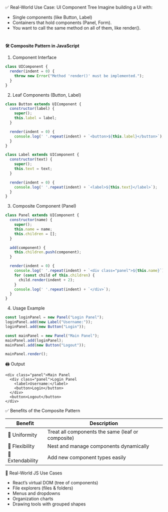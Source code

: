 ✅ Real-World Use Case: UI Component Tree
Imagine building a UI with:
- Single components (like Button, Label)
- Containers that hold components (Panel, Form).
- You want to call the same method on all of them, like render().

#

**🛠 Composite Pattern in JavaScript**

1. Component Interface

```js
class UIComponent {
  render(indent = 0) {
    throw new Error("Method 'render()' must be implemented.");
  }
}

```

2. Leaf Components (Button, Label)


```js
class Button extends UIComponent {
  constructor(label) {
    super();
    this.label = label;
  }

  render(indent = 0) {
    console.log(' '.repeat(indent) + `<button>${this.label}</button>`);
  }
}

class Label extends UIComponent {
  constructor(text) {
    super();
    this.text = text;
  }

  render(indent = 0) {
    console.log(' '.repeat(indent) + `<label>${this.text}</label>`);
  }
}

```

3. Composite Component (Panel)

```js
class Panel extends UIComponent {
  constructor(name) {
    super();
    this.name = name;
    this.children = [];
  }

  add(component) {
    this.children.push(component);
  }

  render(indent = 0) {
    console.log(' '.repeat(indent) + `<div class="panel">${this.name}`);
    for (const child of this.children) {
      child.render(indent + 2);
    }
    console.log(' '.repeat(indent) + `</div>`);
  }
}

```

4. Usage Example
```js
const loginPanel = new Panel("Login Panel");
loginPanel.add(new Label("Username:"));
loginPanel.add(new Button("Login"));

const mainPanel = new Panel("Main Panel");
mainPanel.add(loginPanel);
mainPanel.add(new Button("Logout"));

mainPanel.render();

```

🖨️ Output
```
<div class="panel">Main Panel
  <div class="panel">Login Panel
    <label>Username:</label>
    <button>Login</button>
  </div>
  <button>Logout</button>
</div>
```

✅ Benefits of the Composite Pattern

| Benefit          | Description                                       |
| ---------------- | ------------------------------------------------- |
| 🧱 Uniformity    | Treat all components the same (leaf or composite) |
| 🔄 Flexibility   | Nest and manage components dynamically            |
| 🔌 Extendability | Add new component types easily                    |


🧩 Real-World JS Use Cases

- React’s virtual DOM (tree of components)
- File explorers (files & folders)
- Menus and dropdowns
- Organization charts
- Drawing tools with grouped shapes

